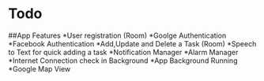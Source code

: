 # Todo
##App Features
*User registration (Room)
*Goolge Authentication
*Facebook Authentication
*Add,Update and Delete a Task (Room)
*Speech to Text for quick adding a task
*Notification Manager
*Alarm Manager
*Internet Connection check in Background
*App Background Running
*Google Map View
